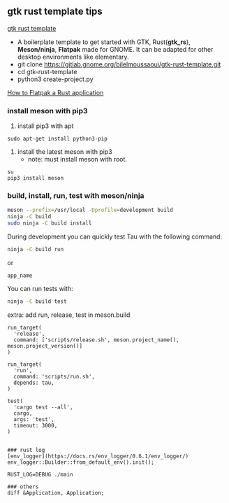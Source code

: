 ## gtk rust template tips

[gtk rust template](https://gitlab.gnome.org/bilelmoussaoui/gtk-rust-template)
- A boilerplate template to get started with GTK, Rust(**gtk_rs**), **Meson/ninja**, **Flatpak** made for GNOME. It can be adapted for other desktop environments like elementary.
- git clone https://gitlab.gnome.org/bilelmoussaoui/gtk-rust-template.git
- cd gtk-rust-template
- python3 create-project.py

[How to Flatpak a Rust application](https://belmoussaoui.com/article/8-how-to-flatpak-a-rust-application)


### install meson with pip3
1.  install pip3 with apt
```
sudo apt-get install python3-pip
```

1. install the latest meson with pip3
   - note: must install meson with root.
```
su
pip3 install meson
```

### build, install, run, test with meson/ninja
```sh
meson --prefix=/usr/local -Dprofile=development build
ninja -C build
sudo ninja -C build install
```

During development you can quickly test Tau with the following command:

```sh
ninja -C build run
```
or
```
app_name
```

You can run tests with:

```sh
ninja -C build test
```

extra: add run, release, test in meson.build
```
run_target(
  'release',
  command: ['scripts/release.sh', meson.project_name(), meson.project_version()]
)

run_target(
  'run',
  command: 'scripts/run.sh',
  depends: tau,
)

test(
  'cargo test --all',
  cargo,
  args: 'test',
  timeout: 3000,
)


### rust log
[env_logger](https://docs.rs/env_logger/0.6.1/env_logger/)
env_logger::Builder::from_default_env().init();

RUST_LOG=DEBUG ./main

### others
diff &Application, Application;
